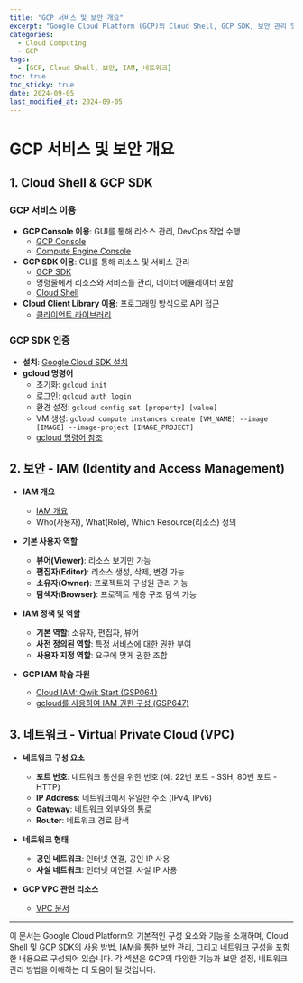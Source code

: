 ```yaml
---
title: "GCP 서비스 및 보안 개요"
excerpt: "Google Cloud Platform (GCP)의 Cloud Shell, GCP SDK, 보안 관리 및 네트워크 구성을 포함한 포괄적인 가이드입니다."
categories:
  - Cloud Computing
  - GCP
tags:
  - [GCP, Cloud Shell, 보안, IAM, 네트워크]
toc: true
toc_sticky: true
date: 2024-09-05
last_modified_at: 2024-09-05
---
```


# GCP 서비스 및 보안 개요

## 1. Cloud Shell & GCP SDK

### GCP 서비스 이용
- **GCP Console 이용**: GUI를 통해 리소스 관리, DevOps 작업 수행
  - [GCP Console](https://cloud.google.com/cloud-console?hl=ko)
  - [Compute Engine Console](https://cloud.google.com/compute/docs/console?hl=ko)
- **GCP SDK 이용**: CLI를 통해 리소스 및 서비스 관리
  - [GCP SDK](https://cloud.google.com/sdk?hl=ko)
  - 명령줄에서 리소스와 서비스를 관리, 데이터 에뮬레이터 포함
  - [Cloud Shell](https://cloud.google.com/shell/docs/run-gcloud-commands?hl=ko)
- **Cloud Client Library 이용**: 프로그래밍 방식으로 API 접근
  - [클라이언트 라이브러리](https://cloud.google.com/apis/docs/cloud-client-libraries?hl=ko)

### GCP SDK 인증
- **설치**: [Google Cloud SDK 설치](https://cloud.google.com/sdk/docs/install-sdk?hl=ko)
- **gcloud 명령어**
  - 초기화: `gcloud init`
  - 로그인: `gcloud auth login`
  - 환경 설정: `gcloud config set [property] [value]`
  - VM 생성: `gcloud compute instances create [VM_NAME] --image [IMAGE] --image-project [IMAGE_PROJECT]`
  - [gcloud 명령어 참조](https://cloud.google.com/sdk/gcloud/reference/)

## 2. 보안 - IAM (Identity and Access Management)

- **IAM 개요**
  - [IAM 개요](https://cloud.google.com/security/products/iam?hl=ko)
  - Who(사용자), What(Role), Which Resource(리소스) 정의
- **기본 사용자 역할**
  - **뷰어(Viewer)**: 리소스 보기만 가능
  - **편집자(Editor)**: 리소스 생성, 삭제, 변경 가능
  - **소유자(Owner)**: 프로젝트와 구성원 관리 가능
  - **탐색자(Browser)**: 프로젝트 계층 구조 탐색 가능
- **IAM 정책 및 역할**
  - **기본 역할**: 소유자, 편집자, 뷰어
  - **사전 정의된 역할**: 특정 서비스에 대한 권한 부여
  - **사용자 지정 역할**: 요구에 맞게 권한 조합

- **GCP IAM 학습 자원**
  - [Cloud IAM: Qwik Start (GSP064)](https://www.cloudskillsboost.google/focuses/44159?catalog_rank=%7B%22rank%22%3A1%2C%22num_filters%22%3A0%2C%22has_search%22%3Atrue%7D&parent=catalog&search_id=33507845)
  - [gcloud를 사용하여 IAM 권한 구성 (GSP647)](https://www.cloudskillsboost.google/focuses/7678?catalog_rank=%7B%22rank%22%3A3%2C%22num_filters%22%3A0%2C%22has_search%22%3Atrue%7D&parent=catalog&search_id=33507878)

## 3. 네트워크 - Virtual Private Cloud (VPC)

- **네트워크 구성 요소**
  - **포트 번호**: 네트워크 통신을 위한 번호 (예: 22번 포트 - SSH, 80번 포트 - HTTP)
  - **IP Address**: 네트워크에서 유일한 주소 (IPv4, IPv6)
  - **Gateway**: 네트워크 외부와의 통로
  - **Router**: 네트워크 경로 탐색

- **네트워크 형태**
  - **공인 네트워크**: 인터넷 연결, 공인 IP 사용
  - **사설 네트워크**: 인터넷 미연결, 사설 IP 사용

- **GCP VPC 관련 리소스**
  - [VPC 문서](https://cloud.google.com/vpc?hl=ko)

---

이 문서는 Google Cloud Platform의 기본적인 구성 요소와 기능을 소개하며, Cloud Shell 및 GCP SDK의 사용 방법, IAM을 통한 보안 관리, 그리고 네트워크 구성을 포함한 내용으로 구성되어 있습니다. 각 섹션은 GCP의 다양한 기능과 보안 설정, 네트워크 관리 방법을 이해하는 데 도움이 될 것입니다.
